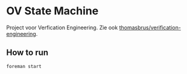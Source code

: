 # OV State Machine

Project voor Verfication Engineering. Zie ook [thomasbrus/verification-engineering](https://github.com/thomasbrus/verification-engineering).
## How to run

    foreman start
  
